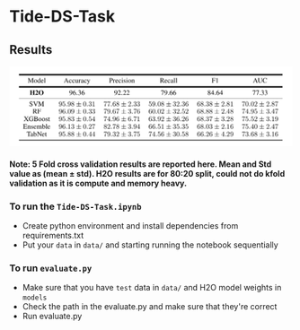 # Tide-DS-Task

## Results

![image info](./assets/results.png)

#### Note: 5 Fold cross validation results are reported here. Mean and Std value as (mean &pm; std). H2O results are for 80:20 split, could not do kfold validation as it is compute and memory heavy.

### To run the  `Tide-DS-Task.ipynb`
- Create python environment and install dependencies from requirements.txt
- Put your `data` in `data/` and starting running the notebook sequentially


### To run `evaluate.py`
- Make sure that you have `test` data in `data/` and H2O model weights in `models`
- Check the path in the evaluate.py and make sure that they're correct
- Run evaluate.py 
